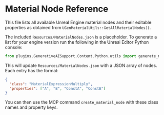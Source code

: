 # Material Node Reference

This file lists all available Unreal Engine material nodes and their editable properties as obtained from `UGenMaterialUtils::GetAllMaterialNodes()`.

The included `Resources/MaterialNodes.json` is a placeholder. To generate a list for your engine version run the following in the Unreal Editor Python console:

```python
from plugins.GenerativeAISupport.Content.Python.utils import generate_material_nodes
```

This will update `Resources/MaterialNodes.json` with a JSON array of nodes. Each entry has the format:

```json
{
  "class": "MaterialExpressionMultiply",
  "properties": ["A", "B", "ConstA", "ConstB"]
}
```

You can then use the MCP command `create_material_node` with these class names and property keys.
